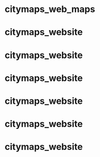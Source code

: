 # citymaps_web_maps
# citymaps_website
# citymaps_website
# citymaps_website
# citymaps_website
# citymaps_website
# citymaps_website
